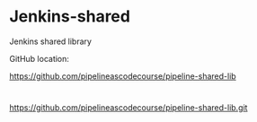 # Jenkins-shared
Jenkins shared library

GitHub location:

https://github.com/pipelineascodecourse/pipeline-shared-lib
#
https://github.com/pipelineascodecourse/pipeline-shared-lib.git
